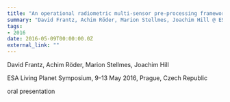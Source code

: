 ```yaml
---
title: "An operational radiometric multi-sensor pre-processing framework for large-area time-series applications of medium resolution optical satellite imagery"
summary: "David Frantz, Achim Röder, Marion Stellmes, Joachim Hill @ ESA Living Planet Symposium, 9-13 May 2016, Prague, Czech Republic"
tags:
- 2016
date: 2016-05-09T00:00:00.0Z
external_link: ""
---
```


David Frantz, Achim Röder, Marion Stellmes, Joachim Hill


ESA Living Planet Symposium, 9-13 May 2016, Prague, Czech Republic


oral presentation 
